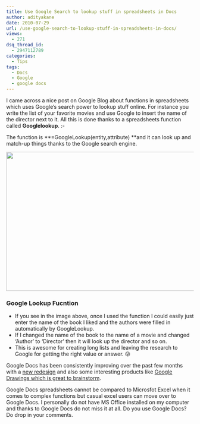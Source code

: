 ```yaml
---
title: Use Google Search to lookup stuff in spreadsheets in Docs
author: adityakane
date: 2010-07-29
url: /use-google-search-to-lookup-stuff-in-spreadsheets-in-docs/
views:
  - 271
dsq_thread_id:
  - 2947112789
categories:
  - Tips
tags:
  - Docs
  - Google
  - google docs
---
```

I came across a nice post on Google Blog about functions in spreadsheets which uses Google&#8217;s search power to lookup stuff online. For instance you write the list of your favorite movies and use Google to insert the name of the director next to it. All this is done thanks to a spreadsheets function called **Googlelookup**. <img src="http://devilsworkshop.org/wp-includes/images/smilies/simple-smile.png" alt=":-)" class="wp-smiley" style="height: 1em; max-height: 1em;" />

The function is **=GoogleLookup(entity,attribute) **and it can look up and match-up things thanks to the Google search engine.

<a rel="attachment wp-att-28791" href="http://devilsworkshop.org/use-google-search-to-lookup-stuff-in-spreadsheets-in-docs/google_lookup_function/"><img class="aligncenter size-full wp-image-28791" title="google_lookup_function" src="http://cdn.devilsworkshop.org/files/2010/07/google_lookup_function.png" alt="" width="550" height="374" /></a>

### Google Lookup Fucntion

  * If you see in the image above, once I used the function I could easily just enter the name of the book I liked and the authors were filled in automatically by GoogleLookup.
  * If I changed the name of the book to the name of a movie and changed &#8216;Author&#8217; to &#8216;Director&#8217; then it will look up the director and so on.
  * This is awesome for creating long lists and leaving the research to Google for getting the right value or answer. 😛

Google Docs has been consistently improving over the past few months with a [new redesign][1] and also some interesting products like [Google Drawings which is great to brainstorm][2].

Google Docs spreadsheets cannot be compared to Microsfot Excel when it comes to complex functions but casual excel users can move over to Google Docs. I personally do not have MS Office installed on my computer and thanks to Google Docs do not miss it at all. Do you use Google Docs? Do drop in your comments.

 [1]: http://devilsworkshop.org/google-docs-gets-revamped-with-wave-like-features/
 [2]: http://devilsworkshop.org/use-google-drawings-for-brainstorming-sessions/
